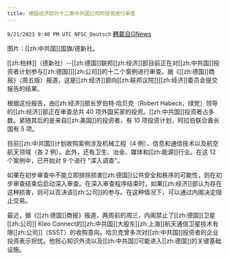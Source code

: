 ```yaml
---
title: 德国经济部对十二家中共国公司的投资进行审查
---
```

`9/21/2023 9:40 PM UTC NFSC_Deutsch` [轉載自GNews](https://gnews.org/articles/1723331)

图片：[[zh:中共国]]国旗/德新社。

[[zh:柏林]]（德新社）--[[zh:德国]]联邦[[zh:经济]]部目前正在对[[zh:中共国]]投资者计划参与[[zh:德国]][[zh:公司]]的十二个案例进行审查。据《[[zh:德国]]商报》（周五版）报道，这是[[zh:经济]]部向[[zh:联邦议院]][[zh:经济]]委员会提交报告的结果。

根据这份报告，由[[zh:经济]]部长罗伯特·哈贝克（Robert Habeck，绿党）领导的[[zh:经济]]部正在审查总共 40 项外国买家的投资。[[zh:中共国]]投资者占多数。紧随其后的是来自[[zh:美国]]的投资者，有 10 项投资计划，阿拉伯联合酋长国有 5 项。

目前[[zh:中共国]]计划收购案例涉及机械工程（4 例）、信息和通信技术以及航空航天领域（各 2 例）。此外，还有卫生、冶金、媒体和[[zh:能源]]行业。在这 12 个案例中，已开始对 9 个进行 "深入调查"。

如果在初步审查中不能立即排除损害[[zh:德国]]公共安全和秩序的可能性，则在初步审查结束后启动深入审查。在深入审查程序结束时，如果[[zh:经济]]部认为存在这种损害，则可以否决该[[zh:公司]]的参与。在这种情况下，可以通过内阁决定阻止交易。

最近，据《[[zh:德国]]商报》报道，两周前的周三，内阁禁止了[[zh:德国]]卫星[[zh:公司]] Kleo Connect的[[zh:中共国]]大股东[[zh:上海]]航天通信卫星技术有限[[zh:公司]]（SSST）的收购意向。哈贝克曾多次对[[zh:中共国]]投资者的企业投资表示担忧。他担心知识外流以及[[zh:中共国]]可能进入[[zh:德国]]的关键基础设施。

